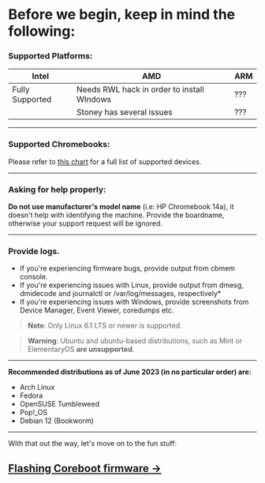 # Before we begin, keep in mind the following:

### Supported Platforms:

| Intel            | AMD           |                              ARM            |
| ---------------- | --------------------------------------------| ------------- |
| Fully Supported  | Needs RWL hack in order to install WIndows  | ??? |
|     | Stoney has several issues                   | ??? |

-------------

### Supported Chromebooks:

Please refer to [this chart](supported-devices.md) for a full list of supported devices.

-------------

### Asking for help properly:

**Do not use manufacturer's model name** (i.e: HP Chromebook 14a), it doesn't help with identifying the machine. Provide the boardname, otherwise your support request will be ignored.

--------------

### Provide logs.

* If you're experiencing firmware bugs, provide output from cbmem console.
* If you're experiencing issues with Linux, provide output from dmesg, dmidecode and journalctl or /var/log/messages, respectively*
* If you're experiencing issues with Windows, provide screenshots from Device Manager, Event Viewer, coredumps etc.

>**Note**: Only Linux 6.1 LTS or newer is supported.

>**Warning**: Ubuntu and ubuntu-based distributions, such as Mint or ElementaryOS **are unsupported**.

--------------

**Recommended distributions as of June 2023 (in no particular order) are:**

* Arch Linux
* Fedora
* OpenSUSE Tumbleweed
* Pop!_OS
* Debian 12 (Bookworm)

----------------

With that out the way, let's move on to the fun stuff:

## [Flashing Coreboot firmware →](firmware.md) 
